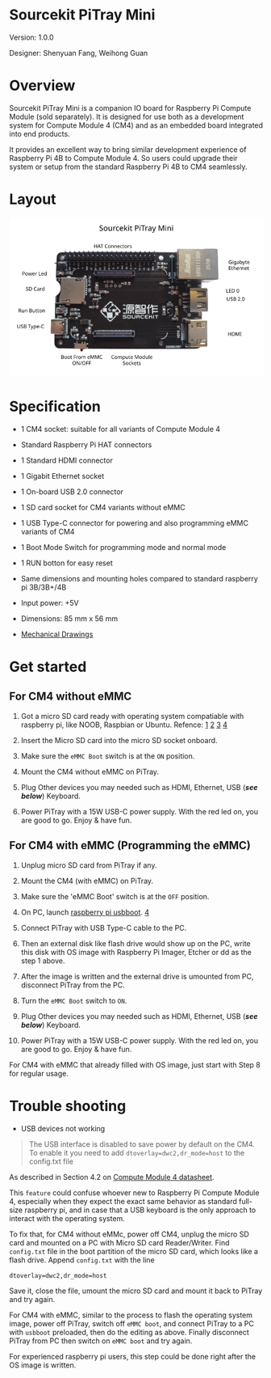Sourcekit PiTray Mini
===

Version: 1.0.0

Designer: Shenyuan Fang, Weihong Guan

# Overview

Sourcekit PiTray Mini is a companion IO board for Raspberry Pi Compute Module (sold separately). It is designed for use both as a development system for Compute Module 4 (CM4) and as an embedded board integrated into end products.

It provides an excellent way to bring similar development experience of Raspberry Pi 4B to Compute Module 4. So users could upgrade their system or setup from the standard Raspberry Pi 4B to CM4 seamlessly.

# Layout

![layout](./layout.png)

# Specification

* 1 CM4 socket: suitable for all variants of Compute Module 4
* Standard Raspberry Pi HAT connectors
* 1 Standard HDMI connector
* 1 Gigabit Ethernet socket
* 1 On-board USB 2.0 connector
* 1 SD card socket for CM4 variants without eMMC
* 1 USB Type-C connector for powering and also programming eMMC variants of CM4
* 1 Boot Mode Switch for programming mode and normal mode
* 1 RUN botton for easy reset
* Same dimensions and mounting holes compared to standard raspberry pi 3B/3B+/4B

* Input power: +5V
* Dimensions: 85 mm x 56 mm
* [Mechanical Drawings](PiTray-Mini-Mech.pdf)

# Get started

## For CM4 without eMMC

1. Got a micro SD card ready with operating system compatiable with raspberry pi, like NOOB, Raspbian or Ubuntu. Refence: [1](https://www.raspberrypi.org/software/) [2](https://www.raspberrypi.org/software/operating-systems/) [3](https://www.raspberrypi.org/documentation/installation/installing-images/) [4](https://projects.raspberrypi.org/en/projects/raspberry-pi-setting-up)

2. Insert the Micro SD card into the micro SD socket onboard.

3. Make sure the `eMMC Boot` switch is at the `ON` position.

4. Mount the CM4 without eMMC on PiTray.

5. Plug Other devices you may needed such as HDMI, Ethernet, USB (***see below***) Keyboard.

6. Power PiTray with a 15W USB-C power supply. With the red led on, you are good to go. Enjoy & have fun.

## For CM4 with eMMC (Programming the eMMC)

1. Unplug micro SD card from PiTray if any.

2. Mount the CM4 (with eMMC) on PiTray.

3. Make sure the 'eMMC Boot' switch is at the `OFF` position.

4. On PC, launch [raspberry pi usbboot](https://github.com/raspberrypi/usbboot). [4](https://www.raspberrypi.org/documentation/hardware/computemodule/cm-emmc-flashing.md)

5. Connect PiTray with USB Type-C cable to the PC.

6. Then an external disk like flash drive would show up on the PC, write this disk with OS image with Raspberry Pi Imager, Etcher or dd as the step 1 above.

7. After the image is written and the external drive is umounted from PC, disconnect PiTray from the PC.

8. Turn the `eMMC Boot` switch to `ON`.

9. Plug Other devices you may needed such as HDMI, Ethernet, USB (***see below***) Keyboard.

10. Power PiTray with a 15W USB-C power supply. With the red led on, you are good to go. Enjoy & have fun.

For CM4 with eMMC that already filled with OS image, just start with Step 8 for regular usage.

# Trouble shooting

* USB devices not working

> The USB interface is disabled to save power by default on the CM4. To enable it you need to add `dtoverlay=dwc2,dr_mode=host` to the config.txt file

As described in Section 4.2 on [Compute Module 4 datasheet](https://datasheets.raspberrypi.org/cm4/cm4-datasheet.pdf).

This `feature` could confuse whoever new to Raspberry Pi Compute Module 4, especially when they expect the exact same behavior as standard full-size raspberry pi, and in case that a USB keyboard is the only approach to interact with the operating system.

To fix that, for CM4 without eMMc, power off CM4, unplug the micro SD card and mounted on a PC with Micro SD card Reader/Writer. Find `config.txt` file in the boot partition of the micro SD card, which looks like a flash drive. Append `config.txt` with the line

```
dtoverlay=dwc2,dr_mode=host
```

Save it, close the file, umount the micro SD card and mount it back to PiTray and try again.

For CM4 with eMMC, similar to the process to flash the operating system image, power off PiTray, switch off `eMMC boot`, and connect PiTray to a PC with `usbboot` preloaded, then do the editing as above. Finally disconnect PiTray from PC then switch on `eMMC boot` and try again.

For experienced raspberry pi users, this step could be done right after the OS image is written.
